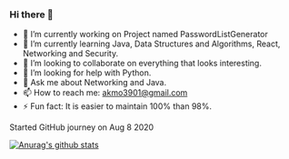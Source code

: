 ### Hi there 👋

<!--
**AkMo3/AkMo3** is a ✨ _special_ ✨ repository because its `README.md` (this file) appears on your GitHub profile. 

Here are some ideas to get you started: -->

- 🔭 I’m currently working on Project named PasswordListGenerator
- 🌱 I’m currently learning Java, Data Structures and Algorithms, React, Networking and Security. 
- 👯 I’m looking to collaborate on everything that looks interesting.
- 🤔 I’m looking for help with Python.
- 💬 Ask me about Networking and Java.
- 📫 How to reach me: akmo3901@gmail.com  
- ⚡ Fun fact: It is easier to maintain 100% than 98%.

Started GitHub journey on Aug 8 2020

[![Anurag's github stats](https://github-readme-stats.vercel.app/api?username=AkMo3&show_icons=true&theme=radical)](https://github.com/anuraghazra/github-readme-stats)
